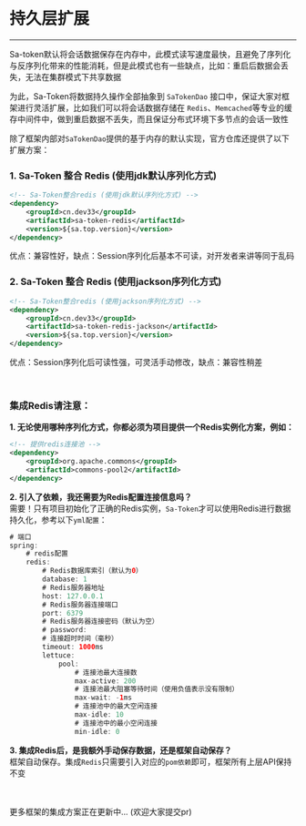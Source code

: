 # 持久层扩展
--- 

Sa-token默认将会话数据保存在内存中，此模式读写速度最快，且避免了序列化与反序列化带来的性能消耗，但是此模式也有一些缺点，比如：重启后数据会丢失，无法在集群模式下共享数据

为此，Sa-Token将数据持久操作全部抽象到 `SaTokenDao` 接口中，保证大家对框架进行灵活扩展，比如我们可以将会话数据存储在 `Redis`、`Memcached`等专业的缓存中间件中，做到重启数据不丢失，而且保证分布式环境下多节点的会话一致性

除了框架内部对`SaTokenDao`提供的基于内存的默认实现，官方仓库还提供了以下扩展方案：<br>


### 1. Sa-Token 整合 Redis (使用jdk默认序列化方式)
``` xml 
<!-- Sa-Token整合redis (使用jdk默认序列化方式) -->
<dependency>
	<groupId>cn.dev33</groupId>
	<artifactId>sa-token-redis</artifactId>
	<version>${sa.top.version}</version>
</dependency>
```
优点：兼容性好，缺点：Session序列化后基本不可读，对开发者来讲等同于乱码


### 2. Sa-Token 整合 Redis (使用jackson序列化方式)
``` xml 
<!-- Sa-Token整合redis (使用jackson序列化方式) -->
<dependency>
	<groupId>cn.dev33</groupId>
	<artifactId>sa-token-redis-jackson</artifactId>
	<version>${sa.top.version}</version>
</dependency>
```
优点：Session序列化后可读性强，可灵活手动修改，缺点：兼容性稍差


<br>

### 集成Redis请注意：


**1. 无论使用哪种序列化方式，你都必须为项目提供一个Redis实例化方案，例如：**
``` xml
<!-- 提供redis连接池 -->
<dependency>
	<groupId>org.apache.commons</groupId>
	<artifactId>commons-pool2</artifactId>
</dependency>
```

**2. 引入了依赖，我还需要为Redis配置连接信息吗？** <br>
需要！只有项目初始化了正确的Redis实例，`Sa-Token`才可以使用Redis进行数据持久化，参考以下`yml配置`：
``` java
# 端口
spring: 
    # redis配置 
    redis:
        # Redis数据库索引（默认为0）
        database: 1
        # Redis服务器地址
        host: 127.0.0.1
        # Redis服务器连接端口
        port: 6379
        # Redis服务器连接密码（默认为空）
        # password: 
        # 连接超时时间（毫秒）
        timeout: 1000ms
        lettuce:
            pool:
                # 连接池最大连接数
                max-active: 200
                # 连接池最大阻塞等待时间（使用负值表示没有限制）
                max-wait: -1ms
                # 连接池中的最大空闲连接
                max-idle: 10
                # 连接池中的最小空闲连接
                min-idle: 0
```


**3. 集成Redis后，是我额外手动保存数据，还是框架自动保存？** <br>
框架自动保存。集成`Redis`只需要引入对应的`pom依赖`即可，框架所有上层API保持不变


<br><br>
更多框架的集成方案正在更新中... (欢迎大家提交pr)



